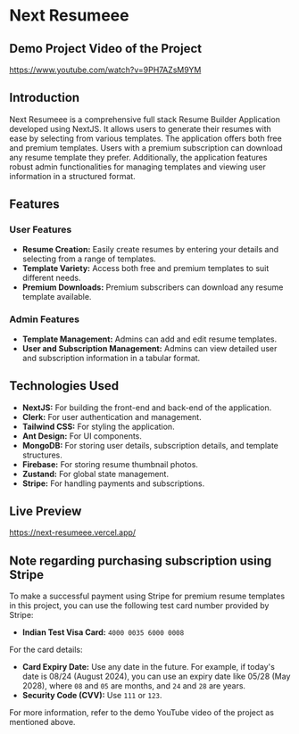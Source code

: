 # Next Resumeee

## Demo Project Video of the Project

https://www.youtube.com/watch?v=9PH7AZsM9YM

## Introduction
Next Resumeee is a comprehensive full stack Resume Builder Application developed using NextJS. It allows users to generate their resumes with ease by selecting from various templates. The application offers both free and premium templates. Users with a premium subscription can download any resume template they prefer. Additionally, the application features robust admin functionalities for managing templates and viewing user information in a structured format.

## Features

### User Features
- **Resume Creation:** Easily create resumes by entering your details and selecting from a range of templates.
- **Template Variety:** Access both free and premium templates to suit different needs.
- **Premium Downloads:** Premium subscribers can download any resume template available.

### Admin Features
- **Template Management:** Admins can add and edit resume templates.
- **User and Subscription Management:** Admins can view detailed user and subscription information in a tabular format.

## Technologies Used
- **NextJS:** For building the front-end and back-end of the application.
- **Clerk:** For user authentication and management.
- **Tailwind CSS:** For styling the application.
- **Ant Design:** For UI components.
- **MongoDB:** For storing user details, subscription details, and template structures.
- **Firebase:** For storing resume thumbnail photos.
- **Zustand:** For global state management.
- **Stripe:** For handling payments and subscriptions.

## Live Preview

https://next-resumeee.vercel.app/

## Note regarding purchasing subscription using Stripe

To make a successful payment using Stripe for premium resume templates in this project, you can use the following test card number provided by Stripe:

- **Indian Test Visa Card:** `4000 0035 6000 0008`

For the card details:
- **Card Expiry Date:** Use any date in the future. For example, if today's date is 08/24 (August 2024), you can use an expiry date like 05/28 (May 2028), where `08` and `05` are months, and `24` and `28` are years.
- **Security Code (CVV):** Use `111` or `123`.

For more information, refer to the demo YouTube video of the project as mentioned above.
